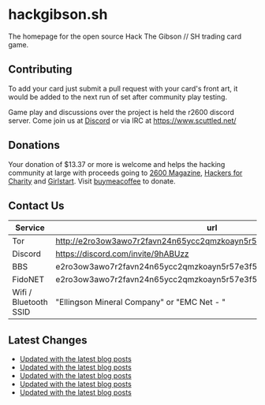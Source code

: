 # hackgibson.sh
The homepage for the open source Hack The Gibson // SH trading card game.


## Contributing

To add your card just submit a pull request with your card's front art, it would be added to the next run of set after community play testing.

Game play and discussions over the project is held the r2600 discord server. Come join us at [Discord](https://discord.com/invite/9hABUzz) or via IRC at https://www.scuttled.net/


## Donations

Your donation of $13.37 or more is welcome and helps the hacking community at large with proceeds going to [2600 Magazine](https://2600.com/), [Hackers for Charity](https://hackersforcharity.org) and [Girlstart](https://girlstart.org).  Visit [buymeacoffee](https://www.buymeacoffee.com/hackgibson.sh) to donate.


## Contact Us

Service | url
-|-
Tor | http://e2ro3ow3awo7r2favn24n65ycc2qmzkoayn5r57e3f56nvjwdcgg32ad.onion
Discord | https://discord.com/invite/9hABUzz
BBS | e2ro3ow3awo7r2favn24n65ycc2qmzkoayn5r57e3f56nvjwdcgg32ad.onion:23
FidoNET | e2ro3ow3awo7r2favn24n65ycc2qmzkoayn5r57e3f56nvjwdcgg32ad.onion:24554
Wifi / Bluetooth SSID | "Ellingson Mineral Company" or "EMC Net - <fidonet address>"

## Latest Changes
<!-- BLOG-POST-LIST:START -->
- [Updated with the latest blog posts](https://github.com/DFW2600/hackgibson.sh/commit/658953d2138a8404539186eb027141e3eeb3a89a)
- [Updated with the latest blog posts](https://github.com/DFW2600/hackgibson.sh/commit/df0f121b1c91f7870b132c7b247ea697600ddb50)
- [Updated with the latest blog posts](https://github.com/DFW2600/hackgibson.sh/commit/3c50c581cc0855a81ce1f5582449d9b3774a2130)
- [Updated with the latest blog posts](https://github.com/DFW2600/hackgibson.sh/commit/c20739d2f629c9320914df446f8c54fc26084d2c)
- [Updated with the latest blog posts](https://github.com/DFW2600/hackgibson.sh/commit/10b82b98c8d2874a334d2fcb0b17cd966c4f57bb)
<!-- BLOG-POST-LIST:END -->
